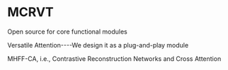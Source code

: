 # MCRVT
Open source for core functional modules

Versatile Attention----We design it as a plug-and-play module

MHFF-CA, i.e., Contrastive Reconstruction Networks and Cross Attention



